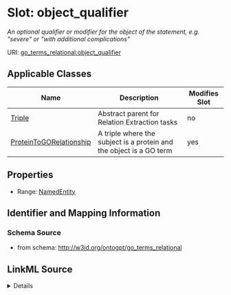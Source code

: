 

# Slot: object_qualifier


_An optional qualifier or modifier for the object of the statement, e.g. "severe" or "with additional complications"_



URI: [go_terms_relational:object_qualifier](http://w3id.org/ontogpt/go_terms_relationalobject_qualifier)



<!-- no inheritance hierarchy -->





## Applicable Classes

| Name | Description | Modifies Slot |
| --- | --- | --- |
| [Triple](Triple.md) | Abstract parent for Relation Extraction tasks |  no  |
| [ProteinToGORelationship](ProteinToGORelationship.md) | A triple where the subject is a protein and the object is a GO term |  yes  |







## Properties

* Range: [NamedEntity](NamedEntity.md)





## Identifier and Mapping Information







### Schema Source


* from schema: http://w3id.org/ontogpt/go_terms_relational




## LinkML Source

<details>
```yaml
name: object_qualifier
description: An optional qualifier or modifier for the object of the statement, e.g.
  "severe" or "with additional complications"
from_schema: http://w3id.org/ontogpt/go_terms_relational
rank: 1000
alias: object_qualifier
owner: Triple
domain_of:
- Triple
range: NamedEntity

```
</details>